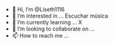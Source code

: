 - 👋 Hi, I’m @Liseth1116
- 👀 I’m interested in ... Escuchar música 
- 🌱 I’m currently learning ... X
- 💞️ I’m looking to collaborate on ... 
- 📫 How to reach me ...

<!---
Liseth1116/Liseth1116 is a ✨ special ✨ repository because its `README.md` (this file) appears on your GitHub profile.
You can click the Preview link to take a look at your changes.
--->
